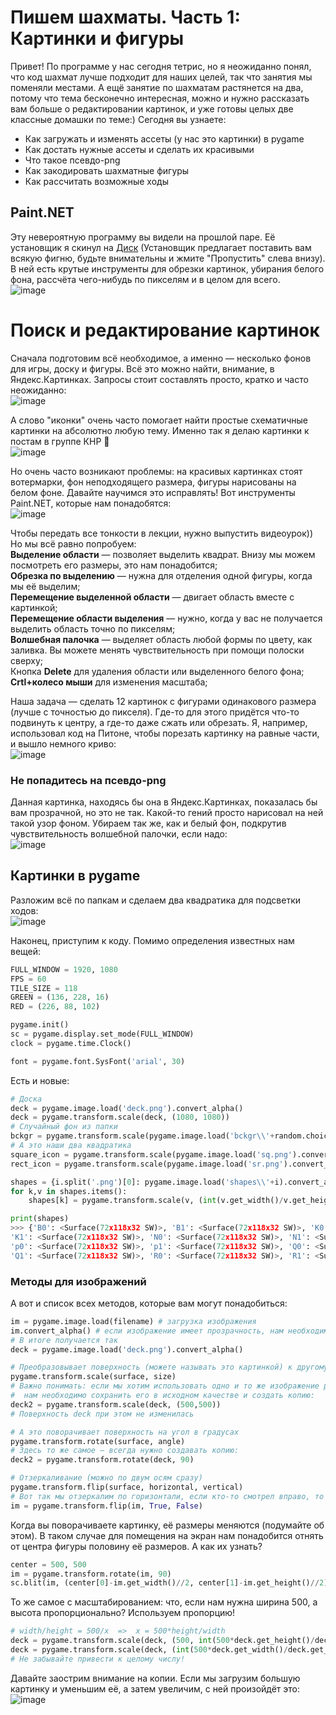 # Пишем шахматы. Часть 1: Картинки и фигуры
Привет! По программе у нас сегодня тетрис, но я неожиданно понял, что код шахмат лучше подходит для наших целей, так что занятия мы поменяли местами. А ещё занятие по шахматам растянется на два, потому что тема бесконечно интересная, можно и нужно рассказать вам больше о редактировании картинок, и уже готовы целых две классные домашки по теме:) Сегодня вы узнаете:
- Как загружать и изменять ассеты (у нас это картинки) в pygame
- Как достать нужные ассеты и сделать их красивыми
- Что такое псевдо-png 
- Как закодировать шахматные фигуры
- Как рассчитать возможные ходы

## Paint.NET
Эту невероятную программу вы видели на прошлой паре. Её установщик я скинул на [Диск](https://disk.yandex.ru/d/wueDsYmkqlHs2A) (Установщик предлагает поставить вам всякую фигню, будьте внимательны и жмите "Пропустить" слева внизу). В ней есть крутые инструменты для обрезки картинок, убирания белого фона, рассчёта чего-нибудь по пикселям и в целом для всего.  
![image](https://user-images.githubusercontent.com/56085790/141841242-419f8102-1776-48d5-a174-5f9ced707748.png)

# Поиск и редактирование картинок
Сначала подготовим всё необходимое, а именно — несколько фонов для игры, доску и фигуры. Всё это можно найти, внимание, в Яндекс.Картинках. Запросы стоит составлять просто, кратко и часто неожиданно:  
![image](https://user-images.githubusercontent.com/56085790/142071994-fab4223c-5b0d-4541-8ef4-da4c023dcd5f.png)  

А слово "иконки" очень часто помогает найти простые схематичные картинки на абсолютно любую тему. Именно так я делаю картинки к постам в группе КНР 🤣  
![image](https://user-images.githubusercontent.com/56085790/142072328-1ea234a5-88e3-4688-b4ff-56d8d907efe1.png)  

Но очень часто возникают проблемы: на красивых картинках стоят вотермарки, фон неподходящего размера, фигуры нарисованы на белом фоне. Давайте научимся это исправлять! Вот инструменты Paint.NET, которые нам понадобятся:  
![image](https://user-images.githubusercontent.com/56085790/142079490-844e6f6a-06f1-4d43-a623-daf85a866e7d.png)

Чтобы передать все тонкости в лекции, нужно выпустить видеоурок)) Но мы всё равно попробуем:  
**Выделение области** — позволяет выделить квадрат. Внизу мы можем посмотреть его размеры, это нам понадобится;  
**Обрезка по выделению** — нужна для отделения одной фигуры, когда мы её выделим;  
**Перемещение выделенной области** — двигает область вместе с картинкой;  
**Перемещение области выделения** — нужно, когда у вас не получается выделить область точно по пикселям;  
**Волшебная палочка** — выделяет область любой формы по цвету, как заливка. Вы можете менять чувствительность при помощи полоски сверху;  
Кнопка **Delete** для удаления области или выделенного белого фона;  
**Crtl+колесо мыши** для изменения масштаба;  
  
Наша задача — сделать 12 картинок с фигурами одинакового размера (лучше с точностью до пикселя). Где-то для этого придётся что-то подвинуть к центру, а где-то даже сжать или обрезать. Я, например, использовал код на Питоне, чтобы порезать картинку на равные части, и вышло немного криво:  
![image](https://user-images.githubusercontent.com/56085790/142080276-b86402cb-b302-4d53-9768-4eb459fe6ed4.png)  

### Не попадитесь на псевдо-png
Данная картинка, находясь бы она в Яндекс.Картинках, показалась бы вам прозрачной, но это не так. Какой-то гений просто нарисовал на ней такой узор фоном. Убираем так же, как и белый фон, подкрутив чувствительность волшебной палочки, если надо:  
![image](https://user-images.githubusercontent.com/56085790/142081227-2b698f55-e81a-4773-8973-5a0ceb95abc5.png)  

## Картинки в pygame
Разложим всё по папкам и сделаем два квадратика для подсветки ходов:  
![image](https://user-images.githubusercontent.com/56085790/142084475-9824ccdf-305b-4424-88e7-00abd3087d1a.png)

Наконец, приступим к коду. Помимо определения известных нам вещей:
```py
FULL_WINDOW = 1920, 1080
FPS = 60
TILE_SIZE = 118
GREEN = (136, 228, 16)
RED = (226, 88, 102)

pygame.init()
sc = pygame.display.set_mode(FULL_WINDOW)
clock = pygame.time.Clock()

font = pygame.font.SysFont('arial', 30)
```
Есть и новые:
```py
# Доска
deck = pygame.image.load('deck.png').convert_alpha()
deck = pygame.transform.scale(deck, (1080, 1080))
# Случайный фон из папки
bckgr = pygame.transform.scale(pygame.image.load('bckgr\\'+random.choice(os.listdir('bckgr'))).convert_alpha(), (1920, 1080))
# А это наши два квадратика
square_icon = pygame.transform.scale(pygame.image.load('sq.png').convert_alpha(), (TILE_SIZE, TILE_SIZE))
rect_icon = pygame.transform.scale(pygame.image.load('sr.png').convert_alpha(), (TILE_SIZE, TILE_SIZE))

shapes = {i.split('.png')[0]: pygame.image.load('shapes\\'+i).convert_alpha() for i in os.listdir('shapes')}
for k,v in shapes.items():
    shapes[k] = pygame.transform.scale(v, (int(v.get_width()/v.get_height()*TILE_SIZE), TILE_SIZE))

print(shapes)
>>> {'B0': <Surface(72x118x32 SW)>, 'B1': <Surface(72x118x32 SW)>, 'K0': <Surface(72x118x32 SW)>,
'K1': <Surface(72x118x32 SW)>, 'N0': <Surface(72x118x32 SW)>, 'N1': <Surface(72x118x32 SW)>,
'p0': <Surface(72x118x32 SW)>, 'p1': <Surface(72x118x32 SW)>, 'Q0': <Surface(72x118x32 SW)>,
'Q1': <Surface(72x118x32 SW)>, 'R0': <Surface(72x118x32 SW)>, 'R1': <Surface(72x118x32 SW)>}
```
### Методы для изображений
А вот и список всех методов, которые вам могут понадобиться:
```py
im = pygame.image.load(filename) # загрузка изображения
im.convert_alpha() # если изображение имеет прозрачность, нам необходимо это считать
# В итоге получается так
deck = pygame.image.load('deck.png').convert_alpha()

# Преобразовывает поверхность (можете называть это картинкой) к другому размеру
pygame.transform.scale(surface, size)
# Важно понимать: если мы хотим использовать одно и то же изображение разных размеров,
#  нам необходимо сохранить его в исходном качестве и создать копию:
deck2 = pygame.transform.scale(deck, (500,500))
# Поверхность deck при этом не изменилась

# А это поворачивает поверхность на угол в градусах
pygame.transform.rotate(surface, angle)
# Здесь то же самое — всегда нужно создавать копию:
deck2 = pygame.transform.rotate(deck, 90)

# Отзеркаливание (можно по двум осям сразу)
pygame.transform.flip(surface, horizontal, vertical)
# Вот так мы отзеркалим по горизонтали, если кто-то смотрел вправо, то будет — влево:
im = pygame.transform.flip(im, True, False)
```
Когда вы поворачиваете картинку, её размеры меняются (подумайте об этом). В таком случае для помещения на экран нам понадобится отнять от центра фигуры половину её размеров. А как их узнать?
```py
center = 500, 500
im = pygame.transform.rotate(im, 90)
sc.blit(im, (center[0]-im.get_width()//2, center[1]-im.get_height()//2))
```
То же самое с масштабированием: что, если нам нужна ширина 500, а высота пропорционально? Используем пропорцию!
```py
# width/height = 500/x  =>  x = 500*height/width
deck = pygame.transform.scale(deck, (500, int(500*deck.get_height()/deck.get_width())))
deck = pygame.transform.scale(deck, (int(500*deck.get_width()/deck.get_height()), 500)) # и наоборот
# Не забывайте привести к целому числу!
```
Давайте заострим внимание на копии. Если мы загрузим большую картинку и уменьшим её, а затем увеличим, с ней произойдёт это:  
![image](https://user-images.githubusercontent.com/56085790/142101353-23c650f8-c31a-444f-a694-db9e760a8f2e.png)

